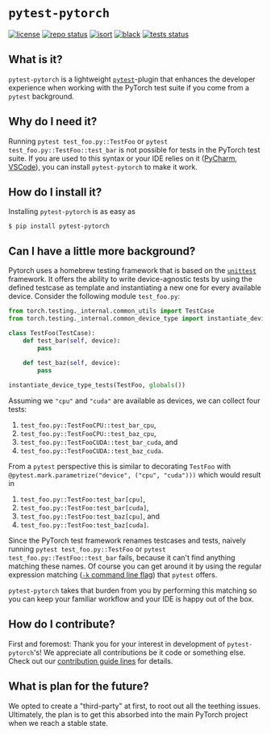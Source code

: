 # `pytest-pytorch`

[![license](https://img.shields.io/badge/License-BSD%203--Clause-blue.svg)](https://opensource.org/licenses/BSD-3-Clause) [![repo status](https://www.repostatus.org/badges/latest/wip.svg)](https://www.repostatus.org/#wip) [![isort](https://img.shields.io/badge/%20imports-isort-%231674b1?style=flat&labelColor=ef8336)](https://pycqa.github.io/isort/) [![black](https://img.shields.io/badge/code%20style-black-000000.svg)](https://github.com/psf/black) [![tests status](https://github.com/Quansight/pytest-pytorch/workflows/tests/badge.svg?branch=master)](https://github.com/Quansight/pytest-pytorch/actions?query=workflow%3Atests+branch%3Amaster)

## What is it?

`pytest-pytorch` is a lightweight [`pytest`](https://docs.pytest.org/en/stable/)-plugin that enhances the developer experience when working with the PyTorch test suite if you come from a `pytest` background.

## Why do I need it?

Running `pytest test_foo.py::TestFoo` or `pytest test_foo.py::TestFoo::test_bar` is not possible for tests in the PyTorch test suite. If you are used to this syntax or your IDE relies on it ([PyCharm](https://www.jetbrains.com/help/pycharm/pytest.html#run-pytest-test), [VSCode](https://code.visualstudio.com/docs/python/testing#_run-tests)), you can install `pytest-pytorch` to make it work.

## How do I install it?

Installing `pytest-pytorch` is as easy as 

```
$ pip install pytest-pytorch
```

## Can I have a little more background?

Pytorch uses a homebrew testing framework that is based on the [`unittest`](https://docs.python.org/3/library/unittest.html) framework. It offers the ability to write device-agnostic tests by using the defined testcase as template and instantiating a new one for every available device. Consider the following module `test_foo.py`:

```python
from torch.testing._internal.common_utils import TestCase
from torch.testing._internal.common_device_type import instantiate_device_type_tests

class TestFoo(TestCase):
    def test_bar(self, device):
        pass
    
    def test_baz(self, device):
        pass

instantiate_device_type_tests(TestFoo, globals())
```

Assuming we `"cpu"` and `"cuda"` are available as devices, we can collect four tests:

1. `test_foo.py::TestFooCPU::test_bar_cpu`,
2. `test_foo.py::TestFooCPU::test_baz_cpu`,
3. `test_foo.py::TestFooCUDA::test_bar_cuda`, and
4. `test_foo.py::TestFooCUDA::test_baz_cuda`.

From a `pytest` perspective this is similar to decorating `TestFoo` with `@pytest.mark.parametrize("device", ("cpu", "cuda")))` which would result in

1. `test_foo.py::TestFoo:test_bar[cpu]`,
2. `test_foo.py::TestFoo:test_bar[cuda]`,
3. `test_foo.py::TestFoo:test_baz[cpu]`, and
4. `test_foo.py::TestFoo:test_baz[cuda]`.

Since the PyTorch test framework renames testcases and tests, naively running `pytest test_foo.py::TestFoo` or `pytest test_foo.py::TestFoo::test_bar` fails, because it can't find anything matching these names. Of course you can get around it by using the regular expression matching ([`-k` command line flag](https://docs.pytest.org/en/stable/reference.html#command-line-flags)) that `pytest` offers. 

`pytest-pytorch` takes that burden from you by performing this matching so you can keep your familiar workflow and your IDE is happy out of the box.

## How do I contribute?

First and foremost: Thank you for your interest in development of `pytest-pytorch`'s! We appreciate all contributions be it code or something else. Check out our [contribution guide lines](CONTRIBUTING.md) for details.

## What is plan for the future?

We opted to create a "third-party" at first, to root out all the teething issues. Ultimately, the plan is to get this absorbed into the main PyTorch project when we reach a stable state.
